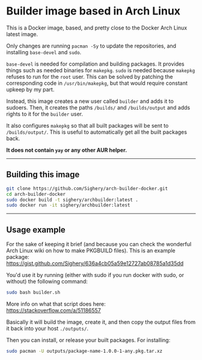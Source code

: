 # Builder image based in Arch Linux

This is a Docker image, based, and pretty close to the Docker Arch Linux latest
image.

Only changes are running `pacman -Sy` to update the repositories, and
installing `base-devel` and `sudo`.

`base-devel` is needed for compilation and building packages. It provides
things such as needed binaries for `makepkg`. `sudo` is needed because
`makepkg` refuses to run for the `root` user. This can be solved by patching
the corresponding code in `/usr/bin/makepkg`, but that would require constant
upkeep by my part.

Instead, this image creates a new user called `builder` and adds it to sudoers.
Then, it creates the paths `/builds/` and `/builds/output` and adds rights to
it for the `builder` user.

It also configures `makepkg` so that all built packages will be sent to
`/builds/output/`. This is useful to automatically get all the built packages
back.

**It does not contain `yay` or any other AUR helper.**

---

## Building this image
```bash
git clone https://github.com/Sighery/arch-builder-docker.git
cd arch-builder-docker
sudo docker build -t sighery/archbuilder:latest .
sudo docker run -it sighery/archbuilder:latest
```

---

## Usage example

For the sake of keeping it brief (and because you can check the wonderful Arch
Linux wiki on how to make PKGBUILD files). This is an example package:
https://gist.github.com/Sighery/636a4cb05a59e12727ab08785a1d35dd

You'd use it by running (either with sudo if you run docker with sudo, or
without) the following command:
```bash
sudo bash builder.sh
```

More info on what that script does here: https://stackoverflow.com/a/51186557

Basically it will build the image, create it, and then copy the output files
from it back into your host `./outputs/`.

Then you can install, or release your built packages. For installing:
```bash
sudo pacman -U outputs/package-name-1.0.0-1-any.pkg.tar.xz
```
